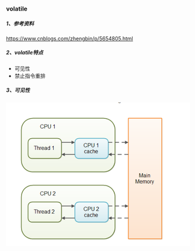 ### volatile

##### 1、参考资料

https://www.cnblogs.com/zhengbin/p/5654805.html

##### 2、volatile特点

* 可见性
* 禁止指令重排

##### 3、可见性

![](/assets/多线程内存图.png)

